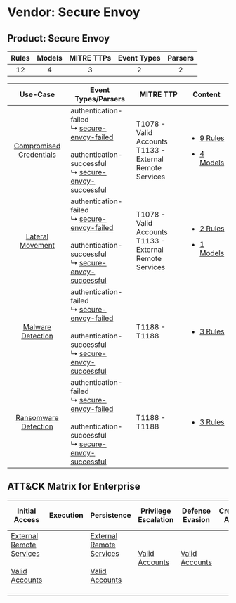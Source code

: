 Vendor: Secure Envoy
====================
Product: Secure Envoy
---------------------
| Rules | Models | MITRE TTPs | Event Types | Parsers |
|:-----:|:------:|:----------:|:-----------:|:-------:|
|  12   |   4    |     3      |      2      |    2    |

|                                  Use-Case                                  | Event Types/Parsers                                                                                                                                                                                                      | MITRE TTP                                                      | Content                                                                                                                      |
|:--------------------------------------------------------------------------:| ------------------------------------------------------------------------------------------------------------------------------------------------------------------------------------------------------------------------ | -------------------------------------------------------------- | ---------------------------------------------------------------------------------------------------------------------------- |
| [Compromised Credentials](../../../UseCases/uc_compromised_credentials.md) |  authentication-failed<br> ↳ [secure-envoy-failed](Parsers/parserContent_secure-envoy-failed.md)<br><br> authentication-successful<br> ↳ [secure-envoy-successful](Parsers/parserContent_secure-envoy-successful.md)<br> | T1078 - Valid Accounts<br>T1133 - External Remote Services<br> | [<ul><li>9 Rules</li></ul><ul><li>4 Models</li></ul>](Rules_Models/r_m_secure_envoy_secure_envoy_Compromised_Credentials.md) |
|        [Lateral Movement](../../../UseCases/uc_lateral_movement.md)        |  authentication-failed<br> ↳ [secure-envoy-failed](Parsers/parserContent_secure-envoy-failed.md)<br><br> authentication-successful<br> ↳ [secure-envoy-successful](Parsers/parserContent_secure-envoy-successful.md)<br> | T1078 - Valid Accounts<br>T1133 - External Remote Services<br> | [<ul><li>2 Rules</li></ul><ul><li>1 Models</li></ul>](Rules_Models/r_m_secure_envoy_secure_envoy_Lateral_Movement.md)        |
|       [Malware Detection](../../../UseCases/uc_malware_detection.md)       |  authentication-failed<br> ↳ [secure-envoy-failed](Parsers/parserContent_secure-envoy-failed.md)<br><br> authentication-successful<br> ↳ [secure-envoy-successful](Parsers/parserContent_secure-envoy-successful.md)<br> | T1188 - T1188<br>                                              | [<ul><li>3 Rules</li></ul>](Rules_Models/r_m_secure_envoy_secure_envoy_Malware_Detection.md)                                 |
|    [Ransomware Detection](../../../UseCases/uc_ransomware_detection.md)    |  authentication-failed<br> ↳ [secure-envoy-failed](Parsers/parserContent_secure-envoy-failed.md)<br><br> authentication-successful<br> ↳ [secure-envoy-successful](Parsers/parserContent_secure-envoy-successful.md)<br> | T1188 - T1188<br>                                              | [<ul><li>3 Rules</li></ul>](Rules_Models/r_m_secure_envoy_secure_envoy_Ransomware_Detection.md)                              |

ATT&CK Matrix for Enterprise
----------------------------
| Initial Access                                                                                                                                   | Execution | Persistence                                                                                                                                      | Privilege Escalation                                                | Defense Evasion                                                     | Credential Access | Discovery | Lateral Movement | Collection | Command and Control | Exfiltration | Impact |
| ------------------------------------------------------------------------------------------------------------------------------------------------ | --------- | ------------------------------------------------------------------------------------------------------------------------------------------------ | ------------------------------------------------------------------- | ------------------------------------------------------------------- | ----------------- | --------- | ---------------- | ---------- | ------------------- | ------------ | ------ |
| [External Remote Services](https://attack.mitre.org/techniques/T1133)<br><br>[Valid Accounts](https://attack.mitre.org/techniques/T1078)<br><br> |           | [External Remote Services](https://attack.mitre.org/techniques/T1133)<br><br>[Valid Accounts](https://attack.mitre.org/techniques/T1078)<br><br> | [Valid Accounts](https://attack.mitre.org/techniques/T1078)<br><br> | [Valid Accounts](https://attack.mitre.org/techniques/T1078)<br><br> |                   |           |                  |            |                     |              |        |